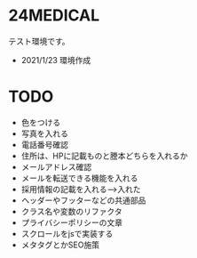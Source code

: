 # 24MEDICAL
テスト環境です。
- 2021/1/23 環境作成

# TODO
- 色をつける
- 写真を入れる
- 電話番号確認
- 住所は、HPに記載ものと謄本どちらを入れるか
- メールアドレス確認
- メールを転送できる機能を入れる
- 採用情報の記載を入れる-->入れた
- ヘッダーやフッターなどの共通部品
- クラス名や変数のリファクタ
- プライバシーポリシーの文章
- スクロールをjsで実装する
- メタタグとかSEO施策
